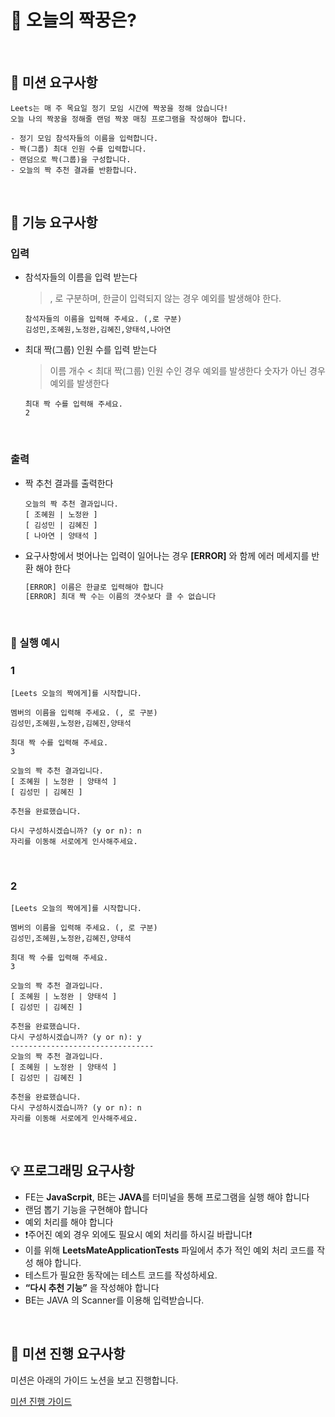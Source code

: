 # 👥 오늘의 짝꿍은?

</br>

## :dart: 미션 요구사항


    Leets는 매 주 목요일 정기 모임 시간에 짝꿍을 정해 앉습니다!
    오늘 나의 짝꿍을 정해줄 랜덤 짝꿍 매칭 프로그램을 작성해야 합니다.

    - 정기 모임 참석자들의 이름을 입력합니다.
    - 짝(그룹) 최대 인원 수를 입력합니다.
    - 랜덤으로 짝(그룹)을 구성합니다.
    - 오늘의 짝 추천 결과를 반환합니다.

</br>

## :robot: 기능 요구사항


### 입력

- 참석자들의 이름을 입력 받는다

  > , 로 구분하며, 한글이 입력되지 않는 경우 예외를 발생해야 한다.

  ```
  참석자들의 이름을 입력해 주세요. (,로 구분)
  김성민,조혜원,노정완,김혜진,양태석,나아연
  ```

- 최대 짝(그룹) 인원 수를 입력 받는다

  > 이름 개수 < 최대 짝(그룹) 인원 수인 경우 예외를 발생한다
  > 숫자가 아닌 경우 예외를 발생한다

  ```
  최대 짝 수를 입력해 주세요.
  2
  ```

</br>

### 출력

- 짝 추천 결과를 출력한다

  ```
  오늘의 짝 추천 결과입니다.
  [ 조혜원 | 노정완 ]
  [ 김성민 | 김혜진 ]
  [ 나아연 | 양태석 ]
  ```

- 요구사항에서 벗어나는 입력이 일어나는 경우 **[ERROR]** 와 함께 에러 메세지를 반환 해야 한다

  ```jsx
  [ERROR] 이름은 한글로 입력해야 합니다
  [ERROR] 최대 짝 수는 이름의 갯수보다 클 수 없습니다
  ```

</br>

### 📍 실행 예시


### 1

```
[Leets 오늘의 짝에게]를 시작합니다.

멤버의 이름을 입력해 주세요. (, 로 구분)
김성민,조혜원,노정완,김혜진,양태석

최대 짝 수를 입력해 주세요.
3

오늘의 짝 추천 결과입니다.
[ 조혜원 | 노정완 | 양태석 ]
[ 김성민 | 김혜진 ]

추천을 완료했습니다.

다시 구성하시겠습니까? (y or n): n
자리를 이동해 서로에게 인사해주세요.
```

</br>

### 2

```
[Leets 오늘의 짝에게]를 시작합니다.

멤버의 이름을 입력해 주세요. (, 로 구분)
김성민,조혜원,노정완,김혜진,양태석

최대 짝 수를 입력해 주세요.
3

오늘의 짝 추천 결과입니다.
[ 조혜원 | 노정완 | 양태석 ]
[ 김성민 | 김혜진 ]

추천을 완료했습니다.
다시 구성하시겠습니까? (y or n): y
--------------------------------
오늘의 짝 추천 결과입니다.
[ 조혜원 | 노정완 | 양태석 ]
[ 김성민 | 김혜진 ]

추천을 완료했습니다.
다시 구성하시겠습니까? (y or n): n
자리를 이동해 서로에게 인사해주세요.
```

</br>

## 💡 프로그래밍 요구사항


- FE는 **JavaScrpit**, BE는 **JAVA**를 터미널을 통해 프로그램을 실행 해야 합니다
- 랜덤 뽑기 기능을 구현해야 합니다
- 예외 처리를 해야 합니다
- ❗️주어진 예외 경우 외에도 필요시 예외 처리를 하시길 바랍니다❗️
- 이를 위해 **LeetsMateApplicationTests** 파일에서 추가 적인 예외 처리 코드를 작성 해야 합니다.
- 테스트가 필요한 동작에는 테스트 코드를 작성하세요.
- **“다시 추천 기능”** 을 작성해야 합니다
- BE는 JAVA 의 Scanner를 이용해 입력받습니다.

</br>

## 📢 미션 진행 요구사항

미션은 아래의 가이드 노션을 보고 진행합니다.

[미션 진행 가이드](https://leets-final.notion.site/46dbd9440a4f4d5e97228011dff70f5a?pvs=4)

